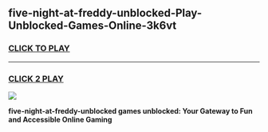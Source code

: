 
## five-night-at-freddy-unblocked-Play-Unblocked-Games-Online-3k6vt
<h3>
<a href="https://premium76.site?title=five-night-at-freddy-unblocked&ref=25A">CLICK TO PLAY</a></h3>
<hr>

<h3>
<a href="https://premium76.site?title=five-night-at-freddy-unblocked&ref=25A">CLICK 2 PLAY</a>
  
</h3>

<a href="https://premium76.site?title=five-night-at-freddy-unblocked&ref=25A"><img src="https://clearcache.store/games.png"></a>


**five-night-at-freddy-unblocked games unblocked: Your Gateway to Fun and Accessible Online Gaming**
